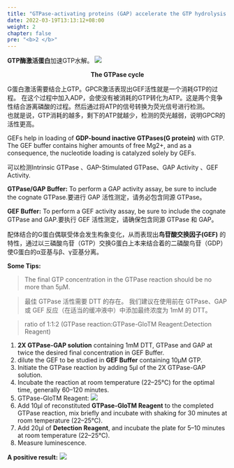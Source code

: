 ```yaml
---
title: "GTPase-activating proteins (GAP) accelerate the GTP hydrolysis mediated by GTPases"
date: 2022-03-19T13:13:12+08:00
weight: 2
chapter: false
pre: "<b>2 </b>"
---
```


**GTP酶激活蛋白**加速GTP水解。
![](https://gitee.com/Serenata/picture/raw/master/images/20220322215525.png)
**<center>The GTPase cycle</center>**


G蛋白激活需要结合上GTP。GPCR激活表现出GEF活性就是一个消耗GTP的过程。
在这个过程中加入ADP，会使没有被消耗的GTP转化为ATP。这是两个竞争性结合游离磷酸的过程。然后通过将ATP的信号转换为荧光信号进行检测。       
也就是说，GTP消耗的越多，剩下的ATP就越少，检测的荧光越弱，说明GPCR的活性更高。    

GEFs help in loading of **GDP-bound inactive GTPases(G protein)** with GTP. The GEF buffer contains higher amounts of free Mg2+, and as a consequence, the nucleotide loading is catalyzed solely by GEFs.


可以检测Intrinsic GTPase 、GAP-Stimulated GTPase、GAP Activity 、GEF Activity.


**GTPase/GAP Buffer:** To perform a GAP activity assay, be sure to include the cognate GTPase.要进行 GAP 活性测定，请务必包含同源 GTPase。

**GEF Buffer:** To perform a GEF activity assay, be sure to include the cognate GTPase and GAP.要执行 GEF 活性测定，请确保包含同源 GTPase 和 GAP。

配体结合的G蛋白偶联受体会发生构象变化，从而表现出**鸟苷酸交换因子(GEF)** 的特性，通过以三磷酸鸟苷（GTP）交换G蛋白上本来结合着的二磷酸鸟苷（GDP）使G蛋白的α亚基与β、γ亚基分离。

**Some Tips:**

> The final GTP concentration in the GTPase reaction should be no more than 5μM.

> 最佳 GTPase 活性需要 DTT 的存在。 我们建议在使用前在 GTPase、GAP 或 GEF 反应（在适当的缓冲液中）中添加最终浓度为 1mM 的 DTT。

> ratio of 1:1:2 (GTPase reaction:GTPase-GloTM Reagent:Detection Reagent) 


1. **2X GTPase-GAP solution** containing 1mM DTT, GTPase and GAP at twice the desired final concentration in GEF Buffer.
1. dilute the GEF to be studied in **GEF Buffer** containing 10μM GTP.
1. Initiate the GTPase reaction by adding 5μl of the 2X GTPase-GAP solution.
1. Incubate the reaction at room temperature (22–25°C) for the optimal time, generally 60–120 minutes.
1. GTPase-GloTM Reagent: ![](https://gitee.com/Serenata/picture/raw/master/images/20220322223619.png)
1. Add 10μl of reconstituted **GTPase-GloTM Reagent** to the completed GTPase reaction, mix briefly and incubate with shaking for 30 minutes at room temperature (22–25°C).
1. Add 20μl of **Detection Reagent**, and incubate the plate for 5–10 minutes at room temperature (22–25°C).
1. Measure luminescence.

**A positive result:**
![](https://gitee.com/Serenata/picture/raw/master/images/20220322224652.png)
